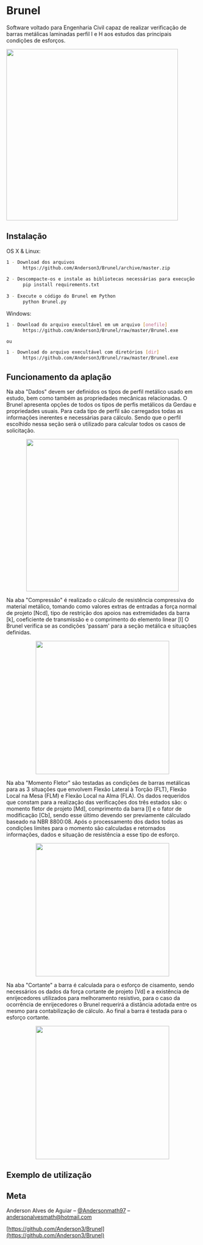# Brunel
Software voltado para Engenharia Civil capaz de realizar verificação de barras metálicas laminadas perfil I e H aos estudos das principais condições de esforços.



<img align="center" src="exemplos/brunel_inicio.png" width="450">

## Instalação

OS X & Linux:

```sh
1 - Download dos arquivos
      https://github.com/Anderson3/Brunel/archive/master.zip
    
2 - Descompacte-os e instale as bibliotecas necessárias para execução
      pip install requirements.txt  
      
3 - Execute o código do Brunel em Python
      python Brunel.py
```

Windows:

```sh
1 - Download do arquivo execultável em um arquivo [onefile]
      https://github.com/Anderson3/Brunel/raw/master/Brunel.exe

ou

1 - Download do arquivo execultável com diretórios [dir]
      https://github.com/Anderson3/Brunel/raw/master/Brunel.exe

```

## Funcionamento da aplação

Na aba "Dados" devem ser definidos os tipos de perfil metálico usado em estudo, bem como também as propriedades mecânicas relacionadas. O Brunel apresenta opções de todos os tipos de perfis metálicos da Gerdau e propriedades usuais. Para cada tipo de perfil são carregados todas as informações inerentes e necessárias para cálculo. Sendo que o perfil escolhido nessa seção será o utilizado para calcular todos os casos de solicitação.
<p align="center">
<img src="exemplos/brunel_perfil.png" width="400">
</p>

Na aba "Compressão" é realizado o cálculo de resistência compressiva do material metálico, tomando como valores extras de entradas a força normal de projeto [Ncd], tipo de restrição dos apoios nas extremidades da barra [k], coeficiente de transmissão e o comprimento do elemento linear [l] O Brunel verifica se as condições 'passam' para a seção metálica e situações definidas.
<p align="center">
<img src="exemplos/brunel_compressao.png" width="350"> 
</p>

Na aba "Momento Fletor" são testadas as condições de barras metálicas para as 3 situações que envolvem Flexão Lateral à Torção (FLT), Flexão Local na Mesa (FLM) e Flexão Local na Alma (FLA). Os dados requeridos que constam para a realização das verificações dos três estados são: o momento fletor de projeto [Md], comprimento da barra [l] e o fator de modificação [Cb], sendo esse último devendo ser previamente cálculado baseado na NBR 8800:08. Após o processamento dos dados todas as condições limites para o momento são calculadas e retornados informações, dados e situação de resistência a esse tipo de esforço.
<p align="center">
<img src="exemplos/brunel_momentos.png" width="350">
</p>

Na aba "Cortante" a barra é calculada para o esforço de cisamento, sendo necessários os dados da força cortante de projeto [Vd] e a existência de enrijecedores utilizados para melhoramento resistivo, para o caso da ocorrência de enrijecedores o Brunel requerirá a distância adotada entre os mesmo para contabilização de cálculo. Ao final a barra é testada para o esforço cortante.
<p align="center">
<img src="exemplos/brunel_cisalhamento.png" width="350">
</p>
 

## Exemplo de utilização

## Meta

Anderson Alves de Aguiar – [@Andersonmath97](https://twitter.com/@Andersonmath97) – andersonalvesmath@hotmail.com

[https://github.com/Anderson3/Brunel](https://github.com/Anderson3/Brunel)

